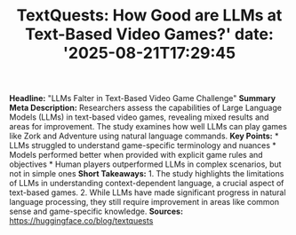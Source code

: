 ﻿---
title: "TextQuests: How Good are LLMs at Text-Based Video Games?'
date: '2025-08-21T17:29:45"
category: "Markets"
summary: ""
slug: "textquests how good are llms at textbased video games"
source_urls:
  - "https://huggingface.co/blog/textquests"
seo:
  title: "TextQuests: How Good are LLMs at Text-Based Video Games? | Hash n Hedge'
  description: '"
  keywords: ["news", "markets", "brief"]
---
**Headline:** "LLMs Falter in Text-Based Video Game Challenge"  **Summary Meta Description:** Researchers assess the capabilities of Large Language Models (LLMs) in text-based video games, revealing mixed results and areas for improvement. The study examines how well LLMs can play games like Zork and Adventure using natural language commands.  **Key Points:**  * LLMs struggled to understand game-specific terminology and nuances * Models performed better when provided with explicit game rules and objectives * Human players outperformed LLMs in complex scenarios, but not in simple ones  **Short Takeaways:**  1. The study highlights the limitations of LLMs in understanding context-dependent language, a crucial aspect of text-based games. 2. While LLMs have made significant progress in natural language processing, they still require improvement in areas like common sense and game-specific knowledge.  **Sources:** https://huggingface.co/blog/textquests 
